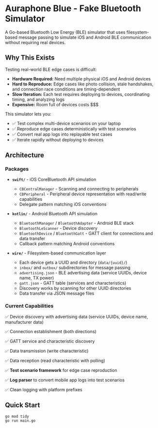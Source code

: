 # Auraphone Blue - Fake Bluetooth Simulator

A Go-based Bluetooth Low Energy (BLE) simulator that uses filesystem-based message passing to simulate iOS and Android BLE communication without requiring real devices.

## Why This Exists

Testing real-world BLE edge cases is difficult:
- **Hardware Required:** Need multiple physical iOS and Android devices
- **Hard to Reproduce:** Edge cases like photo collision, stale handshakes, and connection race conditions are timing-dependent
- **Slow Iteration:** Each test requires deploying to devices, coordinating timing, and analyzing logs
- **Expensive:** Room full of devices costs $$$

This simulator lets you:
- ✅ Test complex multi-device scenarios on your laptop
- ✅ Reproduce edge cases deterministically with test scenarios
- ✅ Convert real app logs into replayable test cases
- ✅ Iterate rapidly without deploying to devices

## Architecture

### Packages
- **`swift/`** - iOS CoreBluetooth API simulation
  - `CBCentralManager` - Scanning and connecting to peripherals
  - `CBPeripheral` - Peripheral device representation with read/write capabilities
  - Delegate pattern matching iOS conventions

- **`kotlin/`** - Android Bluetooth API simulation
  - `BluetoothManager` / `BluetoothAdapter` - Android BLE stack
  - `BluetoothLeScanner` - Device discovery
  - `BluetoothDevice` / `BluetoothGatt` - GATT client for connections and data transfer
  - Callback pattern matching Android conventions

- **`wire/`** - Filesystem-based communication layer
  - Each device gets a UUID and directory (`data/{uuid}/`)
  - `inbox/` and `outbox/` subdirectories for message passing
  - `advertising.json` - BLE advertising data (service UUIDs, device name, TX power)
  - `gatt.json` - GATT table (services and characteristics)
  - Discovery works by scanning for other UUID directories
  - Data transfer via JSON message files

### Current Capabilities

✅ Device discovery with advertising data (service UUIDs, device name, manufacturer data)

✅ Connection establishment (both directions)

✅ GATT service and characteristic discovery

✅ Data transmission (write characteristic)

✅ Data reception (read characteristic with polling)

✅ **Test scenario framework** for edge case reproduction

✅ **Log parser** to convert mobile app logs into test scenarios

✅ Clean logging with platform prefixes

## Quick Start

```bash
go mod tidy
go run main.go
```

